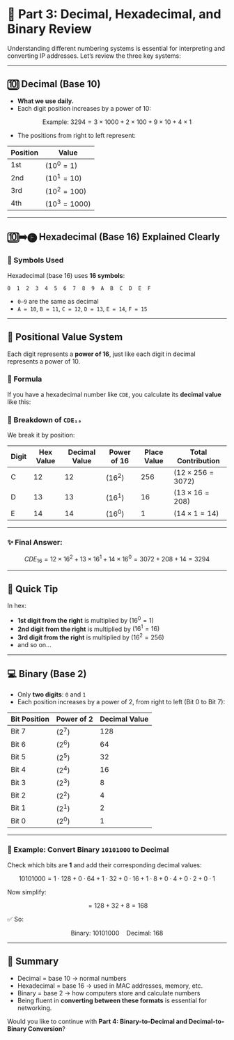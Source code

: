 
# 🔢 Part 3: Decimal, Hexadecimal, and Binary Review

Understanding different numbering systems is essential for interpreting and converting IP addresses. Let’s review the three key systems:

---

## 🔟 Decimal (Base 10)

- **What we use daily.**
- Each digit position increases by a power of 10:
  
$$
\text{Example: } 3294 = 3 \times 1000 + 2 \times 100 + 9 \times 10 + 4 \times 1
$$

- The positions from right to left represent:

| Position | Value           |
| -------- | --------------- |
| 1st      | $(10^0 = 1)$    |
| 2nd      | $(10^1 = 10)$   |
| 3rd      | $(10^2 = 100)$  |
| 4th      | $(10^3 = 1000)$ |

---
## 🔟➡️🅕 Hexadecimal (Base 16) Explained Clearly

### 🔢 Symbols Used
Hexadecimal (base 16) uses **16 symbols**:
```
0  1  2  3  4  5  6  7  8  9  A  B  C  D  E  F
```

- `0–9` are the same as decimal
- `A = 10`, `B = 11`, `C = 12`, `D = 13`, `E = 14`, `F = 15`

---

## 📐 Positional Value System

Each digit represents a **power of 16**, just like each digit in decimal represents a power of 10.

### 🧠 Formula
If you have a hexadecimal number like `CDE`, you calculate its **decimal value** like this:

### 🧮 Breakdown of `CDE₁₆`

We break it by position:

| Digit | Hex Value | Decimal Value | Power of 16 | Place Value | Total Contribution         |
| ----- | --------- | ------------- | ----------- | ----------- | -------------------------- |
| C     | 12        | 12            | $( 16^2 )$  | 256         | $( 12 \times 256 = 3072 )$ |
| D     | 13        | 13            | $( 16^1 )$  | 16          | $( 13 \times 16 = 208 )$   |
| E     | 14        | 14            | $( 16^0 )$  | 1           | $( 14 \times 1 = 14 )$     |

---

### ✨ Final Answer:

$$
CDE_{16} = 12 \times 16^2 + 13 \times 16^1 + 14 \times 16^0 = 3072 + 208 + 14 = 3294
$$

---

## 📌 Quick Tip
In hex:
- **1st digit from the right** is multiplied by $( 16^0 = 1 )$
- **2nd digit from the right** is multiplied by $( 16^1 = 16 )$
- **3rd digit from the right** is multiplied by $( 16^2 = 256 )$
- and so on...

---
## 💻 Binary (Base 2)

- Only **two digits**: `0` and `1`
- Each position increases by a power of 2, from right to left (Bit 0 to Bit 7):

| Bit Position | Power of 2   | Decimal Value |
| ------------ | ------------ | ------------- |
| Bit 7        | $(2^7)$      | 128           |
| Bit 6        | $(2^6)$      | 64            |
| Bit 5        | $(2^5)$      | 32            |
| Bit 4        | $(2^4)$      | 16            |
| Bit 3        | $(2^3)$      | 8             |
| Bit 2        | $(2^2)$      | 4             |
| Bit 1        | $(2^1)$      | 2             |
| Bit 0        | $(2^0)$      | 1             |

---

### 🧮 Example: Convert Binary `10101000` to Decimal

Check which bits are **1** and add their corresponding decimal values:

$$
10101000 = 1 \cdot 128 + 0 \cdot 64 + 1 \cdot 32 + 0 \cdot 16 + 1 \cdot 8 + 0 \cdot 4 + 0 \cdot 2 + 0 \cdot 1
$$

Now simplify:

$$
= 128 + 32 + 8 = 168
$$

✅ So:

$$
\text{Binary: } 10101000 \quad \text{Decimal: } 168
$$

---

## 🧠 Summary

- Decimal = base 10 → normal numbers
- Hexadecimal = base 16 → used in MAC addresses, memory, etc.
- Binary = base 2 → how computers store and calculate numbers
- Being fluent in **converting between these formats** is essential for networking.



Would you like to continue with **Part 4: Binary-to-Decimal and Decimal-to-Binary Conversion**?